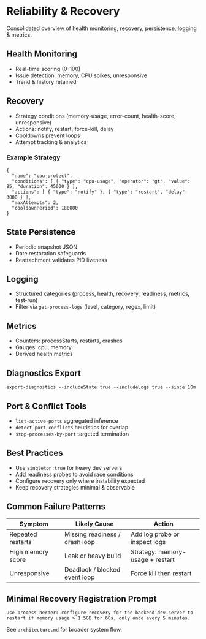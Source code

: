 # Reliability & Recovery

Consolidated overview of health monitoring, recovery, persistence, logging & metrics.

## Health Monitoring

- Real-time scoring (0-100)
- Issue detection: memory, CPU spikes, unresponsive
- Trend & history retained

## Recovery

- Strategy conditions (memory-usage, error-count, health-score, unresponsive)
- Actions: notify, restart, force-kill, delay
- Cooldowns prevent loops
- Attempt tracking & analytics

### Example Strategy

```jsonc
{
  "name": "cpu-protect",
  "conditions": [ { "type": "cpu-usage", "operator": "gt", "value": 85, "duration": 45000 } ],
  "actions": [ { "type": "notify" }, { "type": "restart", "delay": 3000 } ],
  "maxAttempts": 2,
  "cooldownPeriod": 180000
}
```

## State Persistence

- Periodic snapshot JSON
- Date restoration safeguards
- Reattachment validates PID liveness

## Logging

- Structured categories (process, health, recovery, readiness, metrics, test-run)
- Filter via `get-process-logs` (level, category, regex, limit)

## Metrics

- Counters: processStarts, restarts, crashes
- Gauges: cpu, memory
- Derived health metrics

## Diagnostics Export

```text
export-diagnostics --includeState true --includeLogs true --since 10m
```

## Port & Conflict Tools

- `list-active-ports` aggregated inference
- `detect-port-conflicts` heuristics for overlap
- `stop-processes-by-port` targeted termination

## Best Practices

- Use `singleton:true` for heavy dev servers
- Add readiness probes to avoid race conditions
- Configure recovery only where instability expected
- Keep recovery strategies minimal & observable

## Common Failure Patterns

| Symptom | Likely Cause | Action |
|---------|--------------|--------|
| Repeated restarts | Missing readiness / crash loop | Add log probe or inspect logs |
| High memory score | Leak or heavy build | Strategy: memory-usage + restart |
| Unresponsive | Deadlock / blocked event loop | Force kill then restart |

## Minimal Recovery Registration Prompt

```text
Use process-herder: configure-recovery for the backend dev server to restart if memory usage > 1.5GB for 60s, only once every 5 minutes.
```

See `architecture.md` for broader system flow.
